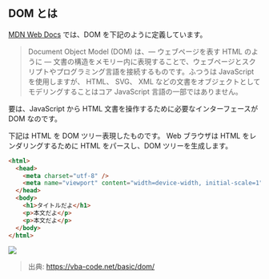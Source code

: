 ## DOM とは

[MDN Web Docs](https://developer.mozilla.org/ja/docs/Web/API/Document_Object_Model) では、DOM を下記のように定義しています。

> Document Object Model (DOM) は、— ウェブページを表す HTML のように — 文書の構造をメモリー内に表現することで、ウェブページとスクリプトやプログラミング言語を接続するものです。ふつうは JavaScript を使用しますが、 HTML、 SVG、 XML などの文書をオブジェクトとしてモデリングすることはコア JavaScript 言語の一部ではありません。

要は、JavaScript から HTML 文書を操作するために必要なインターフェースが DOM なのです。

下記は HTML を DOM ツリー表現したものです。
Web ブラウザは HTML をレンダリングするために HTML をパースし、DOM ツリーを生成します。

```html
<html>
  <head>
    <meta charset="utf-8" />
    <meta name="viewport" content="width=device-width, initial-scale=1" />
  </head>
  <body>
    <h1>タイトルだよ</h1>
    <p>本文だよ</p>
    <p>本文だよ</p>
  </body>
</html>
```

![](https://vba-code.net/ie/wp-content/uploads/sites/3/2014/05/DOM.png)

> 出典: https://vba-code.net/basic/dom/
